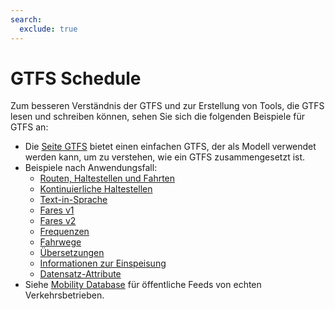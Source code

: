 ```yaml
---
search:
  exclude: true
---
```


# GTFS Schedule

Zum besseren Verständnis der GTFS und zur Erstellung von Tools, die GTFS lesen und schreiben können, sehen Sie sich die folgenden Beispiele für GTFS an:

- Die [Seite GTFS](/de/schedule/example-feed) bietet einen einfachen GTFS, der als Modell verwendet werden kann, um zu verstehen, wie ein GTFS zusammengesetzt ist.
- Beispiele nach Anwendungsfall:
    - [Routen, Haltestellen und Fahrten](routes-stops-trips)
    - [Kontinuierliche Haltestellen](continuous-stops)
    - [Text-in-Sprache](text-to-speech)
    - [Fares v1](fares-v1)
    - [Fares v2](fares-v2)
    - [Frequenzen](frequencies)
    - [Fahrwege](pathways)
    - [Übersetzungen](translations)
    - [Informationen zur Einspeisung](feed-info)
    - [Datensatz-Attribute](attributions)
- Siehe [Mobility Database](https://database.mobilitydata.org/) für öffentliche Feeds von echten Verkehrsbetrieben.
